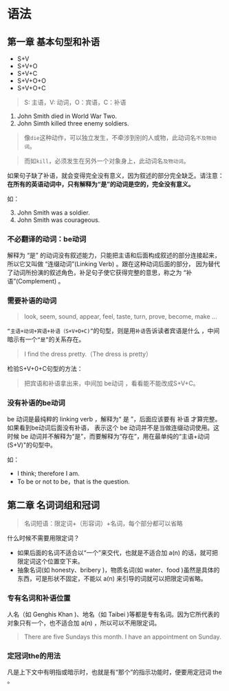 # 语法

## 第一章 基本句型和补语

- S+V
- S+V+O
- S+V+C
- S+V+O+O
- S+V+O+C
> S: 主语，V: 动词，O：宾语，C：补语

1. John Smith died in World War Two. 
2. John Simth killed three enemy soldiers. 

> 像`die`这种动作，可以独立发生，不牵涉到别的人或物，此动词名`不及物动词`。

>而如`kill`，必须发生在另外一个对象身上，此动词名`及物动词`。

如果句子缺了补语，就会变得完全没有意义，因为叙述的部分完全缺乏。请注意：
**在所有的英语动词中，只有解释为“是”的动词是空的，完全没有意义。**

如：

3. John Smith was a soldier.
4. John Smith was courageous. 

### 不必翻译的动词：be动词
解释为 “是” 的动词没有叙述能力，只能把主语和后面构成叙述的部分连接起来，
所以它又叫做 “连缀动词”(Linking Verb) 。跟在这种动词后面的部分，
因为替代了动词所扮演的叙述角色，补足句子使它获得完整的意思，称之为 “补语”(Complement) 。

### 需要补语的动词

> look, seem, sound, appear, feel, taste, turn, prove, become, make ...

`“主语+动词+宾语+补语（S+V+O+C)”`的句型，则是用`补语`告诉读者宾语是什么 ，中间暗示有一个`“是”`的关系存在。
> I find the dress pretty.（The dress is pretty）

检验S+V+0+C句型的方法：
> 把宾语和补语拿出来，中间加 be动词 ，看看能不能改成S+V+C。

### 没有补语的be动词
be 动词是最纯粹的 linking verb ，解释为“ 是 ”，后面应该要有 补语 才算完整。如果看到be动词后面没有补语，
表示这个 be 动词并不是当做连缀动词使用。这时候 be 动词并不解释为“是”，而要解释为“存在”，用在最单纯的“主语+动词(S+V)"的句型中。

如：
- I think; therefore I am.
- To be or not to be，that is the question.

## 第二章 名词词组和冠词

> 名词短语：限定词+（形容词）+名词，每个部分都可以省略

什么时候不需要用限定词？

- 如果后面的名词不适合以“一个”来交代，也就是不适合加 a(n) 的话，就可把限定词这个位置空下来。
- 抽象名词(如 honesty、bribery )，物质名词(如 water、food )虽然是具体的东西，可是形状不固定，不能以 a(n) 来引导的词就可以把限定词省略。

### 专有名词和补语位置

人名（如 Genghis Khan )、地名（如 Taibei )等都是专有名词。因为它所代表的对象只有一个，也不适合加 a(n) ，所以可以不用限定词。

> There are five Sundays this month.
> I have an appointment on Sunday.

### 定冠词the的用法

凡是上下文中有明指或暗示时，也就是有“那个”的指示功能时，便要用定冠词 the 。

